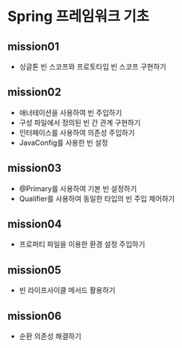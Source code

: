 # Spring 프레임워크 기초

## mission01
- 싱글톤 빈 스코프와 프로토타입 빈 스코프 구현하기

##  mission02
- 애너테이션을 사용하여 빈 주입하기
- 구성 파일에서 정의된 빈 간 관계 구현하기
- 인터페이스를 사용하여 의존성 주입하기
- JavaConfig를 사용한 빈 설정

## mission03
- @Primary를 사용하여 기본 빈 설정하기
- Qualifier를 사용하여 동일한 타입의 빈 주입 제어하기

## mission04
- 프로퍼티 파일을 이용한 환경 설정 주입하기

## mission05
- 빈 라이프사이클 메서드 활용하기

## mission06
- 순환 의존성 해결하기